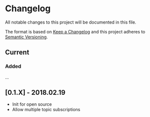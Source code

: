 # Changelog
All notable changes to this project will be documented in this file.

The format is based on [Keep a Changelog](http://keepachangelog.com/en/1.0.0/)
and this project adheres to [Semantic Versioning](http://semver.org/spec/v2.0.0.html).

## Current

### Added

...

## [0.1.X] - 2018.02.19

- Init for open source
- Allow multiple topic subscriptions
